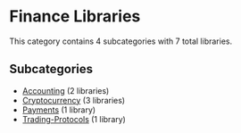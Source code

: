 # Finance Libraries

This category contains 4 subcategories with 7 total libraries.

## Subcategories

- [Accounting](Accounting.md) (2 libraries)
- [Cryptocurrency](Cryptocurrency.md) (3 libraries)
- [Payments](Payments.md) (1 library)
- [Trading-Protocols](Trading-Protocols.md) (1 library)
